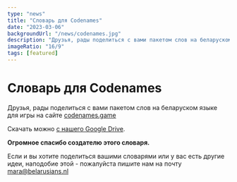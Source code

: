 ```yaml
---
type: "news"
title: "Словарь для Codenames"
date: "2023-03-06"
backgroundUrl: "/news/codenames.jpg"
description: "Друзья, рады поделиться с вами пакетом слов на беларуском языке для игры Codenames"
imageRatio: "16/9"
tags: [featured]
---
```


# Словарь для Codenames

Друзья, рады поделиться с вами пакетом слов на беларуском языке для игры на сайте [codenames.game](https://codenames.game)

Скачать можно [с нашего Google Drive](https://drive.google.com/file/d/1Q8FDLU2xzFYesQI3zaF1-myxNofDD4XP/view?usp=sharing).

**Огромное спасибо создателю этого словаря.**

Если и вы хотите поделиться вашими словарями или у вас есть другие идеи, наподобие этой - пожалуйста пишите нам на почту [mara@belarusians.nl](mailto:mara@belarusians.nl)